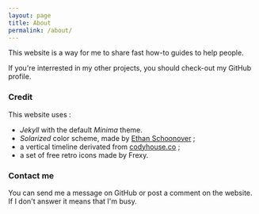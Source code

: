 ```yaml
---
layout: page
title: About
permalink: /about/
---
```


This website is a way for me to share fast how-to guides to help people.

If you're interrested in my other projects, you should check-out my GitHub profile.

### Credit

This website uses :

* *Jekyll* with the default *Minima* theme.
* *Solarized* color scheme, made by [Ethan Schoonover](http://ethanschoonover.com/solarized) ;
* a vertical timeline derivated from [codyhouse.co](https://codyhouse.co/) ;
* a set of free retro icons made by Frexy.

### Contact me

You can send me a message on GitHub or post a comment on the website. If I don't answer it means that I'm busy.
